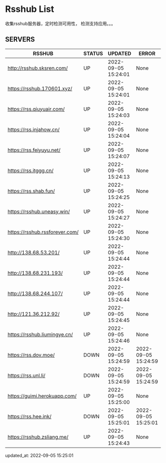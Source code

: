 # Rsshub List

收集rsshub服务器，定时检测可用性， 检测支持应用。。。


## SERVERS

|  RSSHUB   | STATUS  | UPDATED  | ERROR  | TWITTER |  
|  ----  | ----  | ----  | ----  | ---- |  
| http://rsshub.sksren.com/ | UP | 2022-09-05 15:24:01 | None |OK|  
| https://rsshub.170601.xyz/ | UP | 2022-09-05 15:24:01 | None |OK|  
| https://rss.qiuyuair.com/ | UP | 2022-09-05 15:24:03 | None ||  
| https://rss.injahow.cn/ | UP | 2022-09-05 15:24:04 | None ||  
| https://rss.feiyuyu.net/ | UP | 2022-09-05 15:24:07 | None ||  
| https://rss.itggg.cn/ | UP | 2022-09-05 15:24:13 | None ||  
| https://rss.shab.fun/ | UP | 2022-09-05 15:24:25 | None |OK|  
| https://rsshub.uneasy.win/ | UP | 2022-09-05 15:24:27 | None |OK|  
| https://rsshub.rssforever.com/ | UP | 2022-09-05 15:24:30 | None |OK|  
| http://138.68.53.201/ | UP | 2022-09-05 15:24:44 | None ||  
| http://138.68.231.193/ | UP | 2022-09-05 15:24:44 | None ||  
| http://138.68.244.107/ | UP | 2022-09-05 15:24:44 | None ||  
| http://121.36.212.92/ | UP | 2022-09-05 15:24:45 | None ||  
| https://rsshub.liumingye.cn/ | UP | 2022-09-05 15:24:46 | None ||  
| https://rss.dov.moe/ | DOWN | 2022-09-05 15:24:59 | 2022-09-05 15:24:59 |  
| https://rss.unl.li/ | DOWN | 2022-09-05 15:24:59 | 2022-09-05 15:24:59 |  
| https://guimi.herokuapp.com/ | UP | 2022-09-05 15:25:00 | None ||  
| https://rss.hee.ink/ | DOWN | 2022-09-05 15:25:01 | 2022-09-05 15:25:01 |  
| https://rsshub.zsliang.me/ | UP | 2022-09-05 15:24:43 | None |OK|  
  

updated_at: 2022-09-05 15:25:01  
